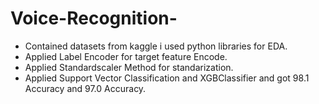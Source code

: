 # Voice-Recognition-

- Contained datasets from kaggle i used python libraries for EDA.
- Applied Label Encoder for target feature Encode.
- Applied Standardscaler Method for standarization.
- Applied Support Vector Classification and XGBClassifier and got 98.1 Accuracy and 97.0 Accuracy.
